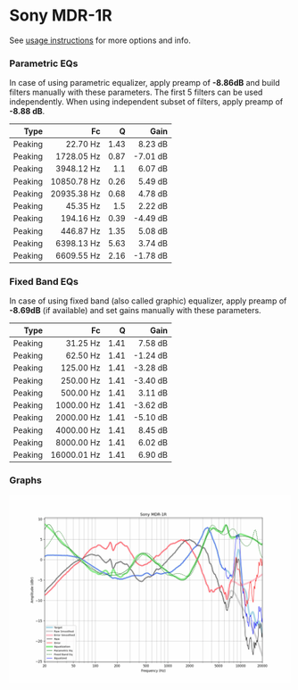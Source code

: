 # Sony MDR-1R
See [usage instructions](https://github.com/jaakkopasanen/AutoEq#usage) for more options and info.

### Parametric EQs
In case of using parametric equalizer, apply preamp of **-8.86dB** and build filters manually
with these parameters. The first 5 filters can be used independently.
When using independent subset of filters, apply preamp of **-8.88 dB**.

| Type    | Fc          |    Q | Gain     |
|--------:|------------:|-----:|---------:|
| Peaking | 22.70 Hz    | 1.43 | 8.23 dB  |
| Peaking | 1728.05 Hz  | 0.87 | -7.01 dB |
| Peaking | 3948.12 Hz  | 1.1  | 6.07 dB  |
| Peaking | 10850.78 Hz | 0.26 | 5.49 dB  |
| Peaking | 20935.38 Hz | 0.68 | 4.78 dB  |
| Peaking | 45.35 Hz    | 1.5  | 2.22 dB  |
| Peaking | 194.16 Hz   | 0.39 | -4.49 dB |
| Peaking | 446.87 Hz   | 1.35 | 5.08 dB  |
| Peaking | 6398.13 Hz  | 5.63 | 3.74 dB  |
| Peaking | 6609.55 Hz  | 2.16 | -1.78 dB |

### Fixed Band EQs
In case of using fixed band (also called graphic) equalizer, apply preamp of **-8.69dB**
(if available) and set gains manually with these parameters.

| Type    | Fc          |    Q | Gain     |
|--------:|------------:|-----:|---------:|
| Peaking | 31.25 Hz    | 1.41 | 7.58 dB  |
| Peaking | 62.50 Hz    | 1.41 | -1.24 dB |
| Peaking | 125.00 Hz   | 1.41 | -3.28 dB |
| Peaking | 250.00 Hz   | 1.41 | -3.40 dB |
| Peaking | 500.00 Hz   | 1.41 | 3.11 dB  |
| Peaking | 1000.00 Hz  | 1.41 | -3.62 dB |
| Peaking | 2000.00 Hz  | 1.41 | -5.10 dB |
| Peaking | 4000.00 Hz  | 1.41 | 8.45 dB  |
| Peaking | 8000.00 Hz  | 1.41 | 6.02 dB  |
| Peaking | 16000.01 Hz | 1.41 | 6.90 dB  |

### Graphs
![](./Sony%20MDR-1R.png)